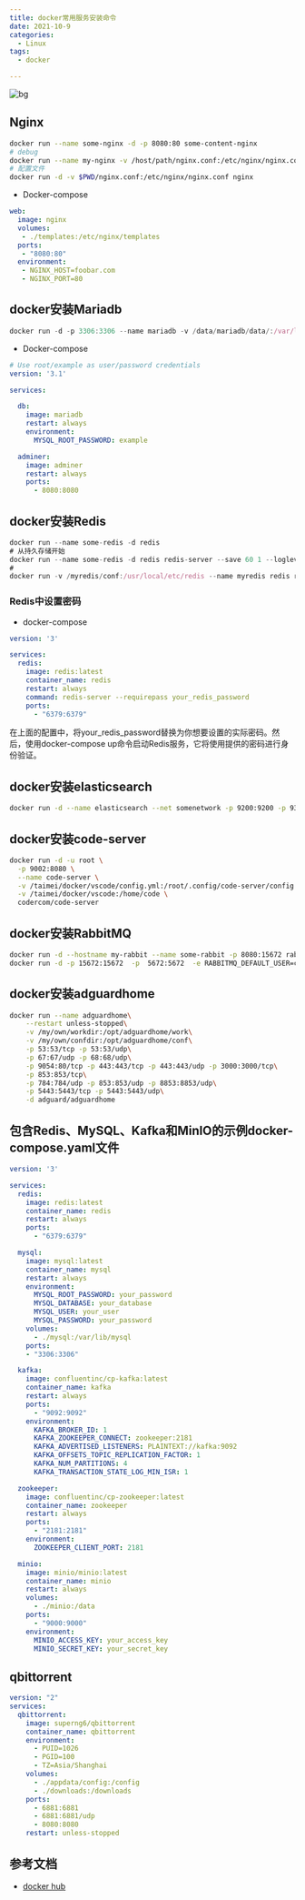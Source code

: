 ```yaml
---
title: docker常用服务安装命令
date: 2021-10-9
categories:
  - Linux
tags:
  - docker

---
```


![bg](https://fastly.jsdelivr.net/gh/qbmzc/images/2021/202110121604679.png)

<!-- more -->

## Nginx

```bash
docker run --name some-nginx -d -p 8080:80 some-content-nginx
# debug
docker run --name my-nginx -v /host/path/nginx.conf:/etc/nginx/nginx.conf:ro -d nginx nginx-debug -g 'daemon off;'
# 配置文件
docker run -d -v $PWD/nginx.conf:/etc/nginx/nginx.conf nginx
```

- Docker-compose

```yaml
web:
  image: nginx
  volumes:
   - ./templates:/etc/nginx/templates
  ports:
   - "8080:80"
  environment:
   - NGINX_HOST=foobar.com
   - NGINX_PORT=80
```



## docker安装Mariadb

```js
docker run -d -p 3306:3306 --name mariadb -v /data/mariadb/data/:/var/lib/mysql -e MYSQL_ROOT_PASSWORD=root mariadb:latest 
```

- Docker-compose

```yaml
# Use root/example as user/password credentials
version: '3.1'

services:

  db:
    image: mariadb
    restart: always
    environment:
      MYSQL_ROOT_PASSWORD: example

  adminer:
    image: adminer
    restart: always
    ports:
      - 8080:8080
```



## docker安装Redis

```js
docker run --name some-redis -d redis
# 从持久存储开始
docker run --name some-redis -d redis redis-server --save 60 1 --loglevel warning
# 
docker run -v /myredis/conf:/usr/local/etc/redis --name myredis redis redis-server /usr/local/etc/redis/redis.conf
```

### Redis中设置密码

- docker-compose

```yaml
version: '3'

services:
  redis:
    image: redis:latest
    container_name: redis
    restart: always
    command: redis-server --requirepass your_redis_password
    ports:
      - "6379:6379"
```

在上面的配置中，将your_redis_password替换为你想要设置的实际密码。然后，使用docker-compose up命令启动Redis服务，它将使用提供的密码进行身份验证。


## docker安装elasticsearch

```bash
docker run -d --name elasticsearch --net somenetwork -p 9200:9200 -p 9300:9300 -e "discovery.type=single-node" elasticsearch:tag
```

## docker安装code-server

```bash
docker run -d -u root \
  -p 9002:8080 \
  --name code-server \
  -v /taimei/docker/vscode/config.yml:/root/.config/code-server/config.yaml \
  -v /taimei/docker/vscode:/home/code \
  codercom/code-server
```

## docker安装RabbitMQ

```bash
docker run -d --hostname my-rabbit --name some-rabbit -p 8080:15672 rabbitmq:3-management
docker run -d -p 15672:15672  -p  5672:5672  -e RABBITMQ_DEFAULT_USER=cong.zheng -e RABBITMQ_DEFAULT_PASS=Taimei@123 --name rabbitmq  rabbitmq:3-management
```

##  docker安装adguardhome

```bash
docker run --name adguardhome\
    --restart unless-stopped\
    -v /my/own/workdir:/opt/adguardhome/work\
    -v /my/own/confdir:/opt/adguardhome/conf\
    -p 53:53/tcp -p 53:53/udp\
    -p 67:67/udp -p 68:68/udp\
    -p 9054:80/tcp -p 443:443/tcp -p 443:443/udp -p 3000:3000/tcp\
    -p 853:853/tcp\
    -p 784:784/udp -p 853:853/udp -p 8853:8853/udp\
    -p 5443:5443/tcp -p 5443:5443/udp\
    -d adguard/adguardhome
```

## 包含Redis、MySQL、Kafka和MinIO的示例docker-compose.yaml文件

```yaml 
version: '3'

services:
  redis:
    image: redis:latest
    container_name: redis
    restart: always
    ports:
      - "6379:6379"

  mysql:
    image: mysql:latest
    container_name: mysql
    restart: always
    environment:
      MYSQL_ROOT_PASSWORD: your_password
      MYSQL_DATABASE: your_database
      MYSQL_USER: your_user
      MYSQL_PASSWORD: your_password
    volumes:
      - ./mysql:/var/lib/mysql
    ports:
    - "3306:3306"

  kafka:
    image: confluentinc/cp-kafka:latest
    container_name: kafka
    restart: always
    ports:
      - "9092:9092"
    environment:
      KAFKA_BROKER_ID: 1
      KAFKA_ZOOKEEPER_CONNECT: zookeeper:2181
      KAFKA_ADVERTISED_LISTENERS: PLAINTEXT://kafka:9092
      KAFKA_OFFSETS_TOPIC_REPLICATION_FACTOR: 1
      KAFKA_NUM_PARTITIONS: 4
      KAFKA_TRANSACTION_STATE_LOG_MIN_ISR: 1

  zookeeper:
    image: confluentinc/cp-zookeeper:latest
    container_name: zookeeper
    restart: always
    ports:
      - "2181:2181"
    environment:
      ZOOKEEPER_CLIENT_PORT: 2181

  minio:
    image: minio/minio:latest
    container_name: minio
    restart: always
    volumes:
      - ./minio:/data
    ports:
      - "9000:9000"
    environment:
      MINIO_ACCESS_KEY: your_access_key
      MINIO_SECRET_KEY: your_secret_key

```

## qbittorrent

```yaml
version: "2"
services:
  qbittorrent:
    image: superng6/qbittorrent
    container_name: qbittorrent
    environment:
      - PUID=1026
      - PGID=100
      - TZ=Asia/Shanghai
    volumes:
      - ./appdata/config:/config
      - ./downloads:/downloads
    ports:
      - 6881:6881
      - 6881:6881/udp
      - 8080:8080
    restart: unless-stopped
```

## 参考文档

- [docker hub](https://registry.hub.docker.com/)
